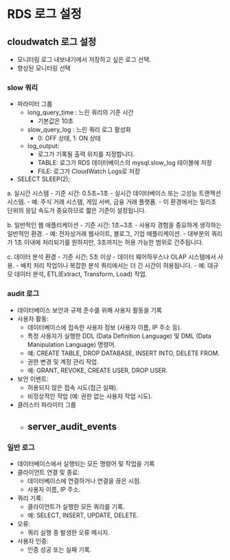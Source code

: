 # RDS 로그 설정 

## cloudwatch 로그 설정

- 모니터링 로그 내보내기에서 저장하고 싶은 로그 선택.
- 향상된 모니터링 선택


### slow 쿼리
- 파라미터 그룹
  - long_query_time : 느린 쿼리의 기준 시간 
    - 기본값은 10초
  - slow_query_log : 느린 쿼리 로그 활성화 
    - 0: OFF 상태, 1: ON 상태
  - log_output:
    -	로그가 기록될 출력 위치를 지정합니다.
    -	TABLE: 로그가 RDS 데이터베이스의 mysql.slow_log 테이블에 저장
    -	FILE: 로그가 CloudWatch Logs로 저장
- SELECT SLEEP(2);

a. 실시간 시스템
	-	기준 시간: 0.5초~1초
	-	실시간 데이터베이스 또는 고성능 트랜잭션 시스템.
	-	예: 주식 거래 시스템, 게임 서버, 금융 거래 플랫폼.
	-	이 환경에서는 밀리초 단위의 응답 속도가 중요하므로 짧은 기준이 설정됩니다.

b. 일반적인 웹 애플리케이션
	-	기준 시간: 1초~3초
	-	사용자 경험을 중요하게 생각하는 일반적인 환경.
	-	예: 전자상거래 웹사이트, 블로그, 기업 애플리케이션.
	-	대부분의 쿼리가 1초 이내에 처리되기를 원하지만, 3초까지는 허용 가능한 범위로 간주됩니다.

c. 데이터 분석 환경
	-	기준 시간: 5초 이상
	-	데이터 웨어하우스나 OLAP 시스템에서 사용.
	-	배치 처리 작업이나 복잡한 분석 쿼리에서는 더 긴 시간이 허용됩니다.
	-	예: 대규모 데이터 분석, ETL(Extract, Transform, Load) 작업.

### audit 로그

- 데이터베이스 보안과 규제 준수를 위해 사용자 활동을 기록
- 사용자 활동:
	-	데이터베이스에 접속한 사용자 정보 (사용자 이름, IP 주소 등).
	-	특정 사용자가 실행한 DDL (Data Definition Language) 및 DML (Data Manipulation Language) 명령어.
	-	예: CREATE TABLE, DROP DATABASE, INSERT INTO, DELETE FROM.
	-	권한 변경 및 계정 관리 작업.
	-	예: GRANT, REVOKE, CREATE USER, DROP USER.
-	보안 이벤트:
	-	허용되지 않은 접속 시도(접근 실패).
	-	비정상적인 작업 (예: 권한 없는 사용자 작업 시도).
- 클러스터 파라미터 그룹
  - server_audit_events
    - 


### 일반 로그

- 데이터베이스에서 실행되는 모든 명령어 및 작업을 기록
- 클라이언트 연결 및 종료:
	-	데이터베이스에 연결하거나 연결을 끊은 시점.
	-	사용자 이름, IP 주소.
-	쿼리 기록:
	-	클라이언트가 실행한 모든 쿼리를 기록.
	-	예: SELECT, INSERT, UPDATE, DELETE.
-	오류:
	-	쿼리 실행 중 발생한 오류 메시지.
-	사용자 인증:
	-	인증 성공 또는 실패 기록.
